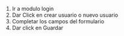 1. Ir a modulo login
2. Dar Click en crear usuario o nuevo usuario
3. Completar los campos del formulario
4. Dar click en Guardar